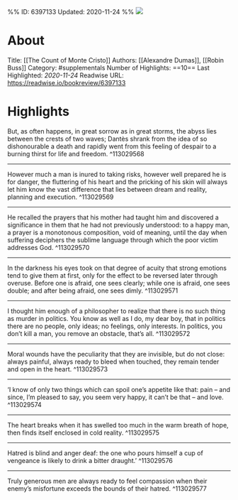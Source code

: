%%
ID: 6397133
Updated: 2020-11-24
%%
![](https://images-na.ssl-images-amazon.com/images/I/413igIz8MPL._SL500_.jpg)

# About
Title: [[The Count of Monte Cristo]]
Authors: [[Alexandre Dumas]], [[Robin Buss]]
Category: #supplementals
Number of Highlights: ==10==
Last Highlighted: *2020-11-24*
Readwise URL: https://readwise.io/bookreview/6397133

# Highlights 
But, as often happens, in great sorrow as in great storms, the abyss lies between the crests of two waves; Dantès shrank from the idea of so dishonourable a death and rapidly went from this feeling of despair to a burning thirst for life and freedom.  ^113029568

---

However much a man is inured to taking risks, however well prepared he is for danger, the fluttering of his heart and the pricking of his skin will always let him know the vast difference that lies between dream and reality, planning and execution.  ^113029569

---

He recalled the prayers that his mother had taught him and discovered a significance in them that he had not previously understood: to a happy man, a prayer is a monotonous composition, void of meaning, until the day when suffering deciphers the sublime language through which the poor victim addresses God.  ^113029570

---

In the darkness his eyes took on that degree of acuity that strong emotions tend to give them at first, only for the effect to be reversed later through overuse. Before one is afraid, one sees clearly; while one is afraid, one sees double; and after being afraid, one sees dimly.  ^113029571

---

I thought him enough of a philosopher to realize that there is no such thing as murder in politics. You know as well as I do, my dear boy, that in politics there are no people, only ideas; no feelings, only interests. In politics, you don’t kill a man, you remove an obstacle, that’s all.  ^113029572

---

Moral wounds have the peculiarity that they are invisible, but do not close: always painful, always ready to bleed when touched, they remain tender and open in the heart.  ^113029573

---

‘I know of only two things which can spoil one’s appetite like that: pain – and since, I’m pleased to say, you seem very happy, it can’t be that – and love.  ^113029574

---

The heart breaks when it has swelled too much in the warm breath of hope, then finds itself enclosed in cold reality.  ^113029575

---

Hatred is blind and anger deaf: the one who pours himself a cup of vengeance is likely to drink a bitter draught.’  ^113029576

---

Truly generous men are always ready to feel compassion when their enemy’s misfortune exceeds the bounds of their hatred.  ^113029577

